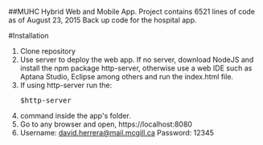 ##MUHC Hybrid Web and Mobile App.
Project contains 6521 lines of code as of August 23, 2015
Back up code for the hospital app.

#Installation
1. Clone repository
2. Use server to deploy the web app. If no server, download NodeJS and install the npm package http-server, otherwise use a web IDE such as Aptana Studio, Eclipse among others and run the index.html file.
3. If using http-server run the:
   <pre>$http-server</pre>
7. command inside the app's folder.
4. Go to any browser and open, https://localhost:8080
5. Username: david.herrera@mail.mcgill.ca Password: 12345
